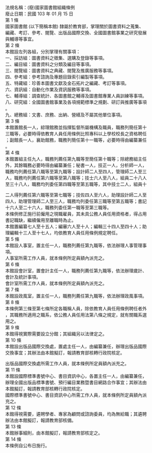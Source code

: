 法規名稱：(廢)國家圖書館組織條例  
廢止日期：民國 103 年 01 月 15 日  
第 1 條  
國家圖書館 (以下簡稱本館) 隸屬於教育部，掌理關於圖書資料之蒐集、  
編藏、考訂、參考、閱覽、出版品國際交換、全國圖書館事業之研究發展  
與輔導等事宜。  
第 2 條  
本館設左列各組，分別掌理有關事項：  
一、採訪組：圖書資料之徵集、選購及登錄等事項。  
二、編目組：圖書資料之分類及編目等事項。  
三、閱覽組：圖書資料之典藏、閱覽及推廣服務等事項。  
四、參考組：參考諮詢及專題目錄索引編製等事項。  
五、特藏組：珍善本圖書文獻及金石拓片之編藏、考訂等事項。  
六、資訊組：自動化作業及資訊服務等事項。  
七、輔導組：調查統計、各圖書館之輔導及圖書館專業人員訓練等事項。  
八、研究組：全國圖書館事業及各項規範標準之規劃、研訂與推廣等事項  
。  
九、總務組：文書、庶務、出納、營繕及不屬其他單位事項。  
第 3 條  
本館置館長一人，綜理館務並指揮監督所屬機構及職員，職務列簡任第十  
三職等，必要時得依教育人員任用條例比照專科以上學校校長之資格聘任  
；副館長一人，襄助館務，職務列簡任第十一職等，必要時得由編纂兼任  
。  
第 4 條  
本館置組主任九人，職務列薦任第九職等至簡任第十職等；除總務組主任  
外，其餘職務必要時得由編纂兼任；秘書一人，技正一人，分析師一人，  
職務均列薦任第八職等至第九職等；設計師二人至四人，管理師二人至三  
人，職務均列薦任第六職等至第八職等；技士六人至八人，組員二十八人  
至三十八人，職務均列委任第四職等至第五職等，其中技士二人，組員十  


二人得列薦任第六職等至第七職等；技佐四人至六人，助理設計師二人至  
四人，助理管理師二人至三人，職務均列委任第三職等至第五職等；書記  
十六人至二十六人，職務列委任第一職等至第三職等。  
本條例修正施行前僱用之現職雇員，其未具公務人員任用資格者，得占用  
書記職缺，繼續僱用至離職時為止。  
本館置編纂七人至十五人；編審六人至十人；編輯三十四人至四十人；助  
理編輯十三人至十七人，均依教育人員任用條例規定聘任。  
第 5 條  
本館設人事室，置主任一人，職務列薦任第九職等，依法辦理人事管理事  
項。  
人事室所需工作人員，就本條例所定員額內派充之。  
第 6 條  
本館設會計室，置會計主任一人，職務列薦任第九職等，依法辦理歲計、  
會計及統計事項。  
會計室所需工作人員，就本條例所定員額內派充之。  
第 7 條  
本館設政風室，置主任一人，職務列薦任第九職等，依法辦理政風事項。  
第 8 條  
本條例第三條至第七條所定各職稱人員，除依教育人員任用條例聘任者外  
，其職務所適用之職系，依公務人員任用法第八條之規定，就有關職系選  
用之。  
第 9 條  
本館得視實際需要設立分館；其組織另以法律定之。  
第 10 條  
本館設出版品國際交換處，置處主任一人，由編纂兼任，辦理出版品國際  
交換事宜；其辦法由本館擬訂，報請教育部核轉行政院核定。  


出版品國際交換處所需工作人員，就本條例所定員額內派充之。  
第 11 條  
本館設國際標準書號中心、書目資訊中心，各置主任一人，由編纂兼任，  
辦理全國出版品標準書號、預行編目業務暨書目網路合作事宜；其辦法由  
本館擬訂，報請教育部核轉行政院核定。  
國際標準書號中心、書目資訊中心所需工作人員，就本條例所定員額內派  
充之。  
第 12 條  
本館得視需要，遴聘學者、專家為顧問或諮詢委員，均為無給職；其遴聘  
辦法由本館擬訂，報請教育部核備。  
第 13 條  
本館辦事細則，由本館擬訂，報請教育部核定之。  
第 14 條  
本條例自公布日施行。  


